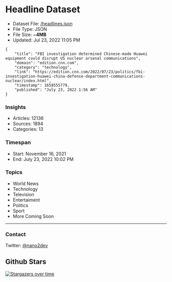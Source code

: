 # Headline Dataset

- Dataset File: [/headlines.json](https://raw.githubusercontent.com/fwd/news/master/headlines.json) 
- File Type: JSON
- File Size: ~**4MB**
- Updated: Jul 23, 2022 11:05 PM

```
{
    "title": "FBI investigation determined Chinese-made Huawei equipment could disrupt US nuclear arsenal communications",
    "domain": "edition.cnn.com",
    "category": "technology",
    "link": "https://edition.cnn.com/2022/07/23/politics/fbi-investigation-huawei-china-defense-department-communications-nuclear/index.html",
    "timestamp": 1658555779,
    "published": "July 23, 2022 1:56 AM"
}
```

### Insights

- Articles: 12136
- Sources: 1894
- Categories: 13

### Timespan

- Start: November 16, 2021
- End: July 23, 2022 10:02 PM

### Topics

- World News
- Technology
- Television
- Entertaiment
- Politics
- Sport
- More Coming Soon

---

### Contact 

Twitter: [@nano2dev](https://twitter.com/nano2dev)

## Github Stars

[![Stargazers over time](https://starchart.cc/fwd/news.svg)](https://starchart.cc/fwd/news)
	